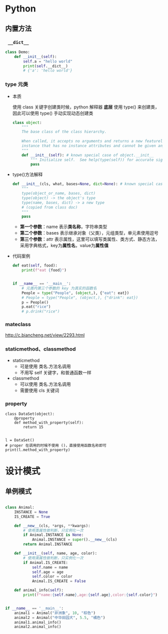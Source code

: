 # Python

##  内置方法

### ` __dict__`

```python
class Demo:
    def __init__(self):
        self.a = "hello world"
        print(self.__dict__)
		# {'a': 'hello world'}       
```



### type 元类

* 本质

  使用 class 关键字创建类时候，python 解释器 **底层** 使用 type() 来创建类，因此可以使用 type() 手动实现动态创建类

  ```python
  class object:
      """
      The base class of the class hierarchy.
      
      When called, it accepts no arguments and returns a new featureless
      instance that has no instance attributes and cannot be given any.
      """
      def __init__(self): # known special case of object.__init__
          """ Initialize self.  See help(type(self)) for accurate signature. """
          pass
  ```

  

* type()方法解释

  ```python
  def __init__(cls, what, bases=None, dict=None): # known special case of type.__init__
      """
      type(object_or_name, bases, dict)
      type(object) -> the object's type
      type(name, bases, dict) -> a new type
      # (copied from class doc)
      """
      pass
  ```

  - **第一个参数**：name 表示**类名称**，字符串类型
  - **第二个参数**：bases 表示继承对象（父类），元组类型，单元素使用逗号
  - **第三个参数**：attr 表示属性，这里可以填写类属性、类方式、静态方法，采用字典格式，key为**属性名**，value为**属性值**

* 代码案例

  ```python
  def eat(self, food):
      print(f"eat {food}")
  
  
  if __name__ == '__main__':
      # 元类内第三个参数的 key 为真实的函数名
      People = type("People", (object,), {"eat": eat})
      # People = type("People", (object,), {"drink": eat})
      p = People()
      p.eat("rice")
      # p.drink("rice")
  ```

  

### mateclass

http://c.biancheng.net/view/2293.html



### staticmethod、classmethod

* staticmethod
  * 可是使用 类名.方法名调用
  * 不用写 self 关键字，和普通函数一样
* classmethod
  * 可以使用 类名.方法名调用
  * 需要使用 cls 关键词

### property

```
class DataSet(object):
    @property
    def method_with_property(self):
        return 15


l = DataSet()
# proper 在调用的时候不使用 ()，直接使用函数名称即可
print(l.method_with_property)
```



# 设计模式

## 单例模式

```python

class Animal:
    INSTANCE = None
    IS_CREATE = True

    def __new__(cls, *args, **kwargs):
        # 使用类属性做判断，只实例化一次
        if Animal.INSTANCE is None:
            Animal.INSTANCE = super().__new__(cls)
        return Animal.INSTANCE

    def __init__(self, name, age, color):
        # 使用类属性做判断，只实例化一次
        if Animal.IS_CREATE:
            self.name = name
            self.age = age
            self.color = color
            Animal.IS_CREATE = False

    def animal_info(self):
        print(f"name:{self.name},age:{self.age},color:{self.color}")


if __name__ == '__main__':
    animal1 = Animal("非洲象", 10, "棕色")
    animal2 = Animal("中华田园犬", 5.5, "橘色")
    animal1.animal_info()
    animal2.animal_info()
```

